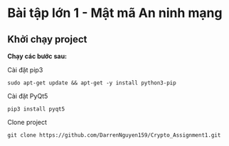 # Bài tập lớn 1 - Mật mã An ninh mạng

## Khởi chạy project
**Chạy các bước sau:**

Cài đặt pip3
```
sudo apt-get update && apt-get -y install python3-pip
```
Cài đặt PyQt5
```
pip3 install pyqt5
```
Clone project
```
git clone https://github.com/DarrenNguyen159/Crypto_Assignment1.git
```